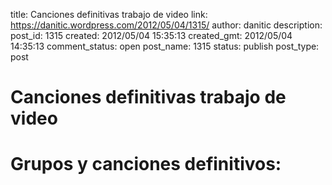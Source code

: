 title: Canciones definitivas trabajo de video
link: https://danitic.wordpress.com/2012/05/04/1315/
author: danitic
description: 
post_id: 1315
created: 2012/05/04 15:35:13
created_gmt: 2012/05/04 14:35:13
comment_status: open
post_name: 1315
status: publish
post_type: post

# Canciones definitivas trabajo de video

# Grupos y canciones definitivos: